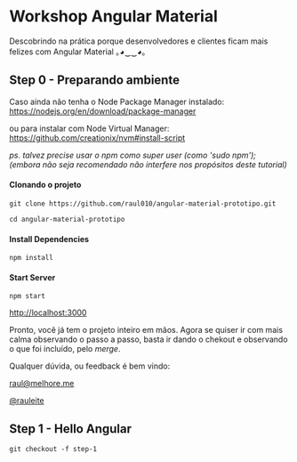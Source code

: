 # Workshop Angular Material 
Descobrindo na prática porque desenvolvedores e clientes ficam mais felizes com
Angular Material  ｡◕‿‿◕｡

## Step 0 - Preparando ambiente

Caso ainda não tenha o Node Package Manager instalado: <br />
https://nodejs.org/en/download/package-manager 

ou para instalar com Node Virtual Manager: <br />
https://github.com/creationix/nvm#install-script 

_ps. talvez precise usar o npm como super user (como 'sudo npm');_ <br />
_(embora não seja recomendado não interfere nos propósitos deste tutorial)_ 


#### Clonando o projeto 

`git clone https://github.com/raul010/angular-material-prototipo.git` 

`cd angular-material-prototipo` 

#### Install Dependencies

`npm install`

#### Start Server

`npm start`

[http://localhost:3000](http://localhost:3000)

Pronto, você já tem o projeto inteiro em mãos. Agora se quiser ir com mais calma
observando o passo a passo, basta ir dando o chekout e observando o 
que foi incluído, pelo _merge_.

Qualquer dúvida, ou feedback é bem vindo:

[raul@melhore.me](mailto:raul@melhoreme.me?Subject=WS_ng-Material)

[@rauleite](https://twitter.com/rauleite "Meu Twitter")

## Step 1 - Hello Angular 
`git checkout -f step-1` 


